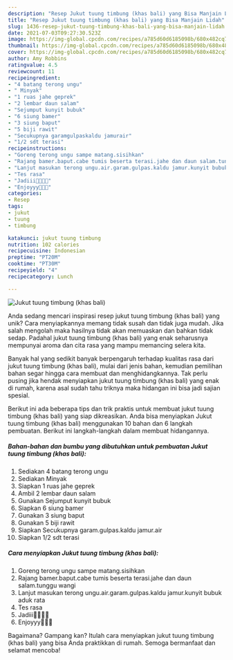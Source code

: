 ```yaml
---
description: "Resep Jukut tuung timbung (khas bali) yang Bisa Manjain Lidah"
title: "Resep Jukut tuung timbung (khas bali) yang Bisa Manjain Lidah"
slug: 1436-resep-jukut-tuung-timbung-khas-bali-yang-bisa-manjain-lidah
date: 2021-07-03T09:27:30.523Z
image: https://img-global.cpcdn.com/recipes/a785d60d6185098b/680x482cq70/jukut-tuung-timbung-khas-bali-foto-resep-utama.jpg
thumbnail: https://img-global.cpcdn.com/recipes/a785d60d6185098b/680x482cq70/jukut-tuung-timbung-khas-bali-foto-resep-utama.jpg
cover: https://img-global.cpcdn.com/recipes/a785d60d6185098b/680x482cq70/jukut-tuung-timbung-khas-bali-foto-resep-utama.jpg
author: Amy Robbins
ratingvalue: 4.5
reviewcount: 11
recipeingredient:
- "4 batang terong ungu"
- " Minyak"
- "1 ruas jahe geprek"
- "2 lembar daun salam"
- "Sejumput kunyit bubuk"
- "6 siung bamer"
- "3 siung baput"
- "5 biji rawit"
- "Secukupnya garamgulpaskaldu jamurair"
- "1/2 sdt terasi"
recipeinstructions:
- "Goreng terong ungu sampe matang.sisihkan"
- "Rajang bamer.baput.cabe tumis beserta terasi.jahe dan daun salam.tunggu wangi"
- "Lanjut masukan terong ungu.air.garam.gulpas.kaldu jamur.kunyit bubuk aduk rata"
- "Tes rasa"
- "Jadiii🤤🤤🤤🤤"
- "Enjoyyy🤤🤤🤤"
categories:
- Resep
tags:
- jukut
- tuung
- timbung

katakunci: jukut tuung timbung 
nutrition: 102 calories
recipecuisine: Indonesian
preptime: "PT20M"
cooktime: "PT30M"
recipeyield: "4"
recipecategory: Lunch

---
```



![Jukut tuung timbung (khas bali)](https://img-global.cpcdn.com/recipes/a785d60d6185098b/680x482cq70/jukut-tuung-timbung-khas-bali-foto-resep-utama.jpg)

Anda sedang mencari inspirasi resep jukut tuung timbung (khas bali) yang unik? Cara menyiapkannya memang tidak susah dan tidak juga mudah. Jika salah mengolah maka hasilnya tidak akan memuaskan dan bahkan tidak sedap. Padahal jukut tuung timbung (khas bali) yang enak seharusnya mempunyai aroma dan cita rasa yang mampu memancing selera kita.



Banyak hal yang sedikit banyak berpengaruh terhadap kualitas rasa dari jukut tuung timbung (khas bali), mulai dari jenis bahan, kemudian pemilihan bahan segar hingga cara membuat dan menghidangkannya. Tak perlu pusing jika hendak menyiapkan jukut tuung timbung (khas bali) yang enak di rumah, karena asal sudah tahu triknya maka hidangan ini bisa jadi sajian spesial.


Berikut ini ada beberapa tips dan trik praktis untuk membuat jukut tuung timbung (khas bali) yang siap dikreasikan. Anda bisa menyiapkan Jukut tuung timbung (khas bali) menggunakan 10 bahan dan 6 langkah pembuatan. Berikut ini langkah-langkah dalam membuat hidangannya.

<!--inarticleads1-->

##### Bahan-bahan dan bumbu yang dibutuhkan untuk pembuatan Jukut tuung timbung (khas bali):

1. Sediakan 4 batang terong ungu
1. Sediakan  Minyak
1. Siapkan 1 ruas jahe geprek
1. Ambil 2 lembar daun salam
1. Gunakan Sejumput kunyit bubuk
1. Siapkan 6 siung bamer
1. Gunakan 3 siung baput
1. Gunakan 5 biji rawit
1. Siapkan Secukupnya garam.gulpas.kaldu jamur.air
1. Siapkan 1/2 sdt terasi




<!--inarticleads2-->

##### Cara menyiapkan Jukut tuung timbung (khas bali):

1. Goreng terong ungu sampe matang.sisihkan
1. Rajang bamer.baput.cabe tumis beserta terasi.jahe dan daun salam.tunggu wangi
1. Lanjut masukan terong ungu.air.garam.gulpas.kaldu jamur.kunyit bubuk aduk rata
1. Tes rasa
1. Jadiii🤤🤤🤤🤤
1. Enjoyyy🤤🤤🤤




Bagaimana? Gampang kan? Itulah cara menyiapkan jukut tuung timbung (khas bali) yang bisa Anda praktikkan di rumah. Semoga bermanfaat dan selamat mencoba!
